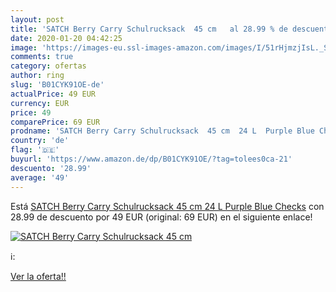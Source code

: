 ```yaml
---
layout: post
title: 'SATCH Berry Carry Schulrucksack  45 cm   al 28.99 % de descuento'
date: 2020-01-20 04:42:25
image: 'https://images-eu.ssl-images-amazon.com/images/I/51rHjmzjIsL._SL200_.jpg'
comments: true
category: ofertas
author: ring
slug: 'B01CYK91OE-de'
actualPrice: 49 EUR
currency: EUR
price: 49
comparePrice: 69 EUR
prodname: 'SATCH Berry Carry Schulrucksack  45 cm  24 L  Purple Blue Checks'
country: 'de'
flag: '🇩🇪'
buyurl: 'https://www.amazon.de/dp/B01CYK91OE/?tag=tolees0ca-21'
descuento: '28.99'
average: '49'
---
```


Está [SATCH Berry Carry Schulrucksack  45 cm  24 L  Purple Blue Checks](https://www.amazon.de/dp/B01CYK91OE/?tag=tolees0ca-21) con 28.99 de descuento por 49 EUR (original: 69 EUR) en el siguiente enlace!

[![SATCH Berry Carry Schulrucksack  45 cm  ](https://images-eu.ssl-images-amazon.com/images/I/51rHjmzjIsL._SL200_.jpg)](https://www.amazon.de/dp/B01CYK91OE/?tag=tolees0ca-21)

ℹ️:


[Ver la oferta!!](https://www.amazon.de/dp/B01CYK91OE/?tag=tolees0ca-21)
